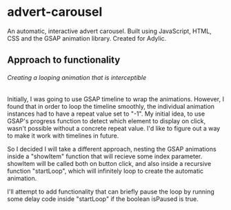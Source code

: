 # advert-carousel
 An automatic, interactive advert carousel. Built using JavaScript, HTML, CSS and the GSAP animation library. Created for Adylic.

## Approach to functionality

###### Creating a looping animation that is interceptible

Initially, I was going to use GSAP timeline to wrap the animations. However, I found that in order to loop the timeline smoothly, the individual animation instances had to have a repeat value set to "-1". My initial idea, to use GSAP's progress function to detect which element to display on click, wasn't possible without a concrete repeat value. I'd like to figure out a way to make it work with timelines in future.


So I decided I will take a different approach, nesting the GSAP animations inside a "showItem" function that will recieve some index parameter. showItem will be called both on button click, and also inside a recursive function "startLoop", which will infinitely loop to create the automatic animation. 


I'll attempt to add functionality that can briefly pause the loop by running some delay code inside "startLoop" if the boolean isPaused is true.

